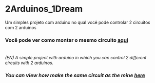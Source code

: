 # 2Arduinos_1Dream

Um simples projeto com arduino no qual você pode controlar 2 circuitos com 2 arduinos  
###  Você pode ver como montar o mesmo circuito [aqui](https://www.tinkercad.com/things/eXxkIkl10o6-2-arduinos-e-1-sonho)  
# 
#  
*(EN) A simple project with arduino in which you can control 2 different circuits with 2 arduinos.*  
### *You can view how make the same circuit as the mine [here](https://www.tinkercad.com/things/eXxkIkl10o6-2-arduinos-e-1-sonho)*  
